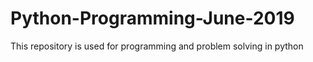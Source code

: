 # Python-Programming-June-2019
This repository is used for programming and problem solving in python
